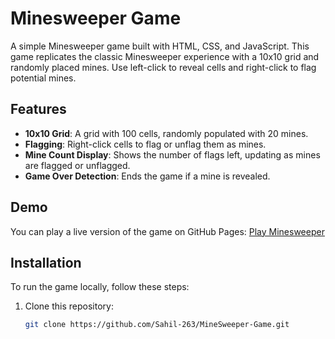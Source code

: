 # Minesweeper Game

A simple Minesweeper game built with HTML, CSS, and JavaScript. This game replicates the classic Minesweeper experience with a 10x10 grid and randomly placed mines. Use left-click to reveal cells and right-click to flag potential mines. 

## Features

- **10x10 Grid**: A grid with 100 cells, randomly populated with 20 mines.
- **Flagging**: Right-click cells to flag or unflag them as mines.
- **Mine Count Display**: Shows the number of flags left, updating as mines are flagged or unflagged.
- **Game Over Detection**: Ends the game if a mine is revealed.

## Demo

You can play a live version of the game on GitHub Pages: [Play Minesweeper](https://minisweepers.netlify.app/)

## Installation

To run the game locally, follow these steps:

1. Clone this repository:
   ```bash
   git clone https://github.com/Sahil-263/MineSweeper-Game.git
